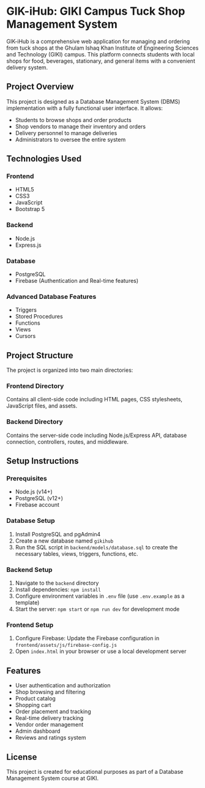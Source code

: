 # GIK-iHub: GIKI Campus Tuck Shop Management System

GIK-iHub is a comprehensive web application for managing and ordering from tuck shops at the Ghulam Ishaq Khan Institute of Engineering Sciences and Technology (GIKI) campus. This platform connects students with local shops for food, beverages, stationary, and general items with a convenient delivery system.

## Project Overview

This project is designed as a Database Management System (DBMS) implementation with a fully functional user interface. It allows:

- Students to browse shops and order products
- Shop vendors to manage their inventory and orders
- Delivery personnel to manage deliveries
- Administrators to oversee the entire system

## Technologies Used

### Frontend
- HTML5
- CSS3
- JavaScript
- Bootstrap 5

### Backend
- Node.js
- Express.js

### Database
- PostgreSQL
- Firebase (Authentication and Real-time features)

### Advanced Database Features
- Triggers
- Stored Procedures
- Functions
- Views
- Cursors

## Project Structure

The project is organized into two main directories:

### Frontend Directory
Contains all client-side code including HTML pages, CSS stylesheets, JavaScript files, and assets.

### Backend Directory
Contains the server-side code including Node.js/Express API, database connection, controllers, routes, and middleware.

## Setup Instructions

### Prerequisites
- Node.js (v14+)
- PostgreSQL (v12+)
- Firebase account

### Database Setup
1. Install PostgreSQL and pgAdmin4
2. Create a new database named `gikihub`
3. Run the SQL script in `backend/models/database.sql` to create the necessary tables, views, triggers, functions, etc.

### Backend Setup
1. Navigate to the `backend` directory
2. Install dependencies: `npm install`
3. Configure environment variables in `.env` file (use `.env.example` as a template)
4. Start the server: `npm start` or `npm run dev` for development mode

### Frontend Setup
1. Configure Firebase: Update the Firebase configuration in `frontend/assets/js/firebase-config.js`
2. Open `index.html` in your browser or use a local development server

## Features

- User authentication and authorization
- Shop browsing and filtering
- Product catalog
- Shopping cart
- Order placement and tracking
- Real-time delivery tracking
- Vendor order management
- Admin dashboard
- Reviews and ratings system


## License

This project is created for educational purposes as part of a Database Management System course at GIKI.
